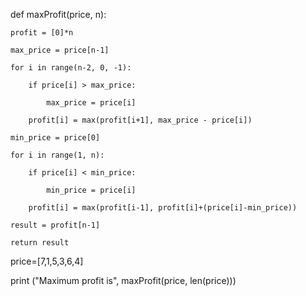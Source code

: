 def maxProfit(price, n):

	profit = [0]*n
	
	max_price = price[n-1]
	
	for i in range(n-2, 0, -1):
	
		if price[i] > max_price:
		
			max_price = price[i]
			
		profit[i] = max(profit[i+1], max_price - price[i])
		
	min_price = price[0]
	
	for i in range(1, n):
	
		if price[i] < min_price:
		
			min_price = price[i]
			
		profit[i] = max(profit[i-1], profit[i]+(price[i]-min_price))
		
	result = profit[n-1]
	
	return result
	
price=[7,1,5,3,6,4]

print ("Maximum profit is", maxProfit(price, len(price)))
